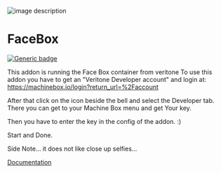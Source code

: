 
![image description](https://machinebox.io/assets/shared/static/img/machineboxlogo-veritone.png?cb=v2.420175263531649783)
# FaceBox

[![Generic badge](https://img.shields.io/badge/Supports-amd64-blue.svg)](https://shields.io/)





This addon is running the Face Box container from veritone
To use this addon you have to get an "Veritone Developer account" and login at:
https://machinebox.io/login?return_url=%2Faccount

After that click on the icon beside the bell and select the Developer tab.
There you can get to your Machine Box menu and  get Your key.

Then you have to enter the key in the config of the addon. :) 

Start and Done.

Side Note... it does not like close up selfies... 

[Documentation](https://docs.deepstack.cc)
 
